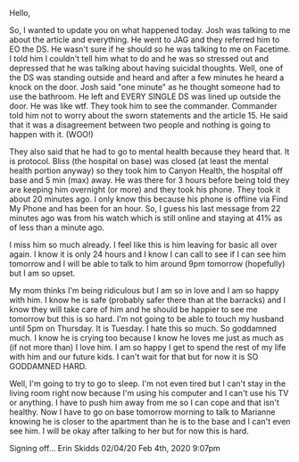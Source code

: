 Hello,

So, I wanted to update you on what happened today. Josh was talking to me about the article and everything. He went to JAG and they referred him to EO the DS. He wasn't sure if he should so he was talking to me on Facetime. I told him I couldn't tell him what to do and he was so stressed out and depressed that he was talking about having suicidal thoughts. Well, one of the DS was standing outside and heard and after a few minutes he heard a knock on the door. Josh said "one minute" as he thought someone had to use the bathroom. He left and EVERY SINGLE DS was lined up outside the door. He was like wtf. They took him to see the commander. Commander told him not to worry about the sworn statements and the article 15. He said that it was a disagreement between two people and nothing is going to happen with it. (WOO!)

They also said that he had to go to mental health because they heard that. It is protocol. Bliss (the hospital on base) was closed (at least the mental health portion anyway) so they took him to Canyon Health, the hospital off base and 5 min (max) away. He was there for 3 hours before being told they are keeping him overnight (or more) and they took his phone. They took it about 20 minutes ago. I only know this because his phone is offline via Find My Phone and has been for an hour. So, I guess his last message from 22 minutes ago was from his watch which is still online and staying at 41% as of less than a minute ago.

I miss him so much already. I feel like this is him leaving for basic all over again. I know it is only 24 hours and I know I can call to see if I can see him tomorrow and I will be able to talk to him around 9pm tomorrow (hopefully) but I am so upset.

My mom thinks I'm being ridiculous but I am so in love and I am so happy with him. I know he is safe (probably safer there than at the barracks) and I know they will take care of him and he should be happier to see me tomorrow but this is so hard. I'm not going to be able to touch my husband until 5pm on Thursday. It is Tuesday. I hate this so much. So goddamned much. I know he is crying too because I know he loves me just as much as (if not more than) I love him. I am so happy I get to spend the rest of my life with him and our future kids. I can't wait for that but for now it is SO GODDAMNED HARD.

Well, I'm going to try to go to sleep. I'm not even tired but I can't stay in the living room right now because I'm using his computer and I can't use his TV or anything. I have to push him away from me so I can cope and that isn't healthy. Now I have to go on base tomorrow morning to talk to Marianne knowing he is closer to the apartment than he is to the base and I can't even see him. I will be okay after talking to her but for now this is hard.

Signing off…
Erin Skidds
02/04/20
Feb 4th, 2020
9:07pm